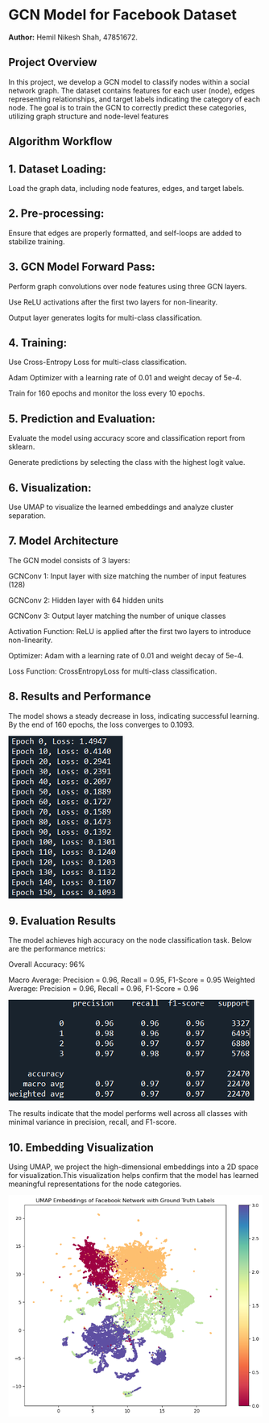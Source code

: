 # GCN Model for Facebook Dataset
**Author:** Hemil Nikesh Shah, 47851672.

## Project Overview

In this project, we develop a GCN model to classify nodes within a social network graph. The dataset contains features for each user (node), edges representing relationships, and target labels indicating the category of each node. The goal is to train the GCN to correctly predict these categories, utilizing graph structure and node-level features

## Algorithm Workflow

## 1. Dataset Loading:

Load the graph data, including node features, edges, and target labels.

## 2. Pre-processing:

Ensure that edges are properly formatted, and self-loops are added to stabilize training.

## 3. GCN Model Forward Pass:

Perform graph convolutions over node features using three GCN layers.

Use ReLU activations after the first two layers for non-linearity.

Output layer generates logits for multi-class classification.

## 4. Training:

Use Cross-Entropy Loss for multi-class classification.

Adam Optimizer with a learning rate of 0.01 and weight decay of 5e-4.

Train for 160 epochs and monitor the loss every 10 epochs.

## 5. Prediction and Evaluation:

Evaluate the model using accuracy score and classification report from sklearn.

Generate predictions by selecting the class with the highest logit value.

## 6. Visualization:

Use UMAP to visualize the learned embeddings and analyze cluster separation.

## 7. Model Architecture

The GCN model consists of 3 layers:

GCNConv 1: Input layer with size matching the number of input features (128)

GCNConv 2: Hidden layer with 64 hidden units

GCNConv 3: Output layer matching the number of unique classes

Activation Function: ReLU is applied after the first two layers to introduce non-linearity.

Optimizer: Adam with a learning rate of 0.01 and weight decay of 5e-4.

Loss Function: CrossEntropyLoss for multi-class classification.

## 8. Results and Performance

The model shows a steady decrease in loss, indicating successful learning. By the end of 160 epochs, the loss converges to 0.1093.

![Epoch Iterations with Decreasing Loss](Epoch_Iterations.png)


## 9. Evaluation Results

The model achieves high accuracy on the node classification task. Below are the performance metrics:

Overall Accuracy: 96%

Macro Average: Precision = 0.96, Recall = 0.95, F1-Score = 0.95
Weighted Average: Precision = 0.96, Recall = 0.96, F1-Score = 0.96

![Evaluation Results](Evaluation_results.png)

The results indicate that the model performs well across all classes with minimal variance in precision, recall, and F1-score.

## 10. Embedding Visualization

Using UMAP, we project the high-dimensional embeddings into a 2D space for visualization.This visualization helps confirm that the model has learned meaningful representations for the node categories.

![Embedding Visualization](Umap_Visualisation.png)